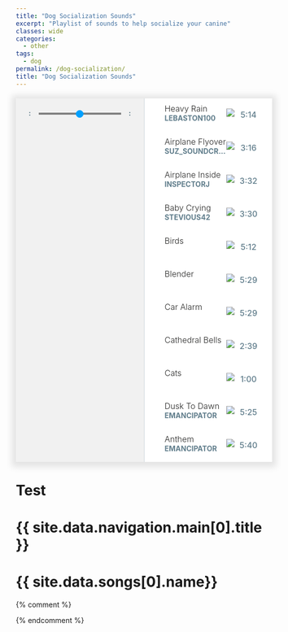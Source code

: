 ```yaml
---
title: "Dog Socialization Sounds" 
excerpt: "Playlist of sounds to help socialize your canine"
classes: wide
categories:
  - other
tags:
  - dog
permalink: /dog-socialization/
title: "Dog Socialization Sounds"
---
```

<script type="text/javascript" src="https://cdn.jsdelivr.net/npm/amplitudejs@v5.2.0/dist/amplitude.js"></script>
<script src="https://unpkg.com/react@17/umd/react.development.js" crossorigin></script>
  <script src="https://unpkg.com/react-dom@17/umd/react-dom.development.js" crossorigin></script>

<style>
  div#amplitude-player {
    background: #FFFFFF;
    box-shadow: 0 2px 12px 8px rgba(0, 0, 0, 0.1);
    margin: auto;
    margin-top: 20px;
    margin-bottom: 20px;
    display: flex;
    max-width: 900px; }

  /* Small only */
  @media screen and (max-width: 39.9375em) {
    div#amplitude-player {
      flex-direction: column; } }
  /* Medium only */
  @media screen and (min-width: 40em) and (max-width: 63.9375em) {
    div#amplitude-player {
      max-height: 715px; } }
  /* Large and up */
  @media screen and (min-width: 64em) {
    div#amplitude-player {
      max-height: 715px; } }
  div#amplitude-left {
    padding: 0px;
    border-right: 1px solid #CFD8DC;
    width: 50%;
    display: flex;
    flex-direction: column; }
    div#amplitude-left img.album-art {
      width: 100%; }
    div#amplitude-left div#player-left-bottom {
      flex: 1;
      background-color: #F1F1F1;
      padding: 20px 10px; }
      div#amplitude-left div#player-left-bottom div#volume-container:after {
        content: "";
        display: table;
        clear: both; }

  /* Small only */
  @media screen and (max-width: 39.9375em) {
    div#amplitude-player div#amplitude-left {
      width: 100%; }
      div#amplitude-player div#amplitude-left img[amplitude-song-info="cover_art_url"] {
        width: auto;
        height: auto; } }
  div#amplitude-right {
    padding: 0px;
    overflow-y: scroll;
    width: 50%;
    display: flex;
    flex-direction: column; }
    div#amplitude-right div.song {
      cursor: pointer;
      padding: 10px; }
      div#amplitude-right div.song div.song-now-playing-icon-container {
        float: left;
        width: 20px;
        height: 20px;
        margin-right: 10px; }
        div#amplitude-right div.song div.song-now-playing-icon-container img.now-playing {
          display: none;
          margin-top: 15px; }
      div#amplitude-right div.song div.play-button-container {
        display: none;
        background: url("https://521dimensions.com/img/open-source/amplitudejs/blue-player/list-play-light.png") no-repeat;
        width: 22px;
        height: 22px;
        margin-top: 10px; }
      div#amplitude-right div.song div.play-button-container:hover {
        background: url("https://521dimensions.com/img/open-source/amplitudejs/blue-player/list-play-hover.png") no-repeat; }
      div#amplitude-right div.song.amplitude-active-song-container div.song-now-playing-icon-container img.now-playing {
        display: block; }
      div#amplitude-right div.song.amplitude-active-song-container:hover div.play-button-container {
        display: none; }
      div#amplitude-right div.song div.song-meta-data {
        float: left;
        width: calc( 100% - 110px ); }
        div#amplitude-right div.song div.song-meta-data span.song-title {
          color: #272726;
          font-size: 16px;
          display: block;
          font-weight: 300;
          white-space: nowrap;
          overflow: hidden;
          text-overflow: ellipsis; }
        div#amplitude-right div.song div.song-meta-data span.song-artist {
          color: #607D8B;
          font-size: 14px;
          font-weight: bold;
          text-transform: uppercase;
          display: block;
          white-space: nowrap;
          overflow: hidden;
          text-overflow: ellipsis; }
      div#amplitude-right div.song img.bandcamp-grey {
        float: left;
        display: block;
        margin-top: 10px; }
      div#amplitude-right div.song img.bandcamp-white {
        float: left;
        display: none;
        margin-top: 10px; }
      div#amplitude-right div.song span.song-duration {
        float: left;
        width: 55px;
        text-align: center;
        line-height: 45px;
        color: #607D8B;
        font-size: 16px;
        font-weight: 500; }
    div#amplitude-right div.song:after {
      content: "";
      display: table;
      clear: both; }

  /* Small only */
  @media screen and (max-width: 39.9375em) {
    div#amplitude-player div#amplitude-right {
      width: 100%; } }
  div#progress-container {
    width: 70%;
    float: left;
    position: relative;
    height: 20px;
    cursor: pointer;
    /*
      IE 11
    */ }
    div#progress-container:hover input[type=range].amplitude-song-slider::-webkit-slider-thumb {
      display: block; }
    div#progress-container:hover input[type=range].amplitude-song-slider::-moz-range-thumb {
      visibility: visible; }
    div#progress-container progress#song-played-progress {
      width: 100%;
      position: absolute;
      left: 0;
      top: 8px;
      right: 0;
      width: 100%;
      z-index: 60;
      -webkit-appearance: none;
      -moz-appearance: none;
      appearance: none;
      height: 4px;
      border-radius: 5px;
      background: transparent;
      border: none;
      /* Needed for Firefox */ }
    @media all and (-ms-high-contrast: none) {
      div#progress-container *::-ms-backdrop, div#progress-container progress#song-played-progress {
        color: #00A0FF;
        border: none;
        background-color: #CFD8DC; } }
    @supports (-ms-ime-align: auto) {
      div#progress-container progress#song-played-progress {
        color: #00A0FF;
        border: none; } }
    div#progress-container progress#song-played-progress[value]::-webkit-progress-bar {
      background: none;
      border-radius: 5px; }
    div#progress-container progress#song-played-progress[value]::-webkit-progress-value {
      background-color: #00A0FF;
      border-radius: 5px; }
    div#progress-container progress#song-played-progress::-moz-progress-bar {
      background: none;
      border-radius: 5px;
      background-color: #00A0FF;
      height: 5px;
      margin-top: -2px; }
    div#progress-container progress#song-buffered-progress {
      position: absolute;
      left: 0;
      top: 8px;
      right: 0;
      width: 100%;
      z-index: 10;
      -webkit-appearance: none;
      -moz-appearance: none;
      appearance: none;
      height: 4px;
      border-radius: 5px;
      background: transparent;
      border: none;
      background-color: #D7DEE3; }
    div#progress-container progress#song-buffered-progress[value]::-webkit-progress-bar {
      background-color: #CFD8DC;
      border-radius: 5px; }
    div#progress-container progress#song-buffered-progress[value]::-webkit-progress-value {
      background-color: #78909C;
      border-radius: 5px;
      transition: width .1s ease; }
    div#progress-container progress#song-buffered-progress::-moz-progress-bar {
      background: none;
      border-radius: 5px;
      background-color: #78909C;
      height: 5px;
      margin-top: -2px; }
    div#progress-container progress::-ms-fill {
      border: none; }
  @-moz-document url-prefix() {
    div#progress-container progress#song-buffered-progress {
      top: 9px;
      border: none; } }
    @media all and (-ms-high-contrast: none) {
      div#progress-container *::-ms-backdrop, div#progress-container progress#song-buffered-progress {
        color: #78909C;
        border: none; } }
    @supports (-ms-ime-align: auto) {
      div#progress-container progress#song-buffered-progress {
        color: #78909C;
        border: none; } }
    div#progress-container input[type=range] {
      -webkit-appearance: none;
      width: 100%;
      margin: 7.5px 0;
      position: absolute;
      z-index: 9999;
      top: -7px;
      height: 20px;
      cursor: pointer;
      background-color: inherit; }
    div#progress-container input[type=range]:focus {
      outline: none; }
    div#progress-container input[type=range]::-webkit-slider-runnable-track {
      width: 100%;
      height: 0px;
      cursor: pointer;
      box-shadow: 0px 0px 0px rgba(0, 0, 0, 0), 0px 0px 0px rgba(13, 13, 13, 0);
      background: #0075a9;
      border-radius: 0px;
      border: 0px solid #010101; }
    div#progress-container input[type=range]::-webkit-slider-thumb {
      box-shadow: 0px 0px 0px #000000, 0px 0px 0px #0d0d0d;
      border: 1px solid #00a0ff;
      height: 15px;
      width: 15px;
      border-radius: 16px;
      background: #00a0ff;
      cursor: pointer;
      -webkit-appearance: none;
      margin-top: -7.5px; }
    div#progress-container input[type=range]:focus::-webkit-slider-runnable-track {
      background: #00adfb; }
    div#progress-container input[type=range]::-moz-range-track {
      width: 100%;
      height: 0px;
      cursor: pointer;
      box-shadow: 0px 0px 0px rgba(0, 0, 0, 0), 0px 0px 0px rgba(13, 13, 13, 0);
      background: #0075a9;
      border-radius: 0px;
      border: 0px solid #010101; }
    div#progress-container input[type=range]::-moz-range-thumb {
      box-shadow: 0px 0px 0px #000000, 0px 0px 0px #0d0d0d;
      border: 1px solid #00a0ff;
      height: 15px;
      width: 15px;
      border-radius: 16px;
      background: #00a0ff;
      cursor: pointer; }
    div#progress-container input[type=range]::-ms-track {
      width: 100%;
      height: 0px;
      cursor: pointer;
      background: transparent;
      border-color: transparent;
      color: transparent; }
    div#progress-container input[type=range]::-ms-fill-lower {
      background: #003d57;
      border: 0px solid #010101;
      border-radius: 0px;
      box-shadow: 0px 0px 0px rgba(0, 0, 0, 0), 0px 0px 0px rgba(13, 13, 13, 0); }
    div#progress-container input[type=range]::-ms-fill-upper {
      background: #0075a9;
      border: 0px solid #010101;
      border-radius: 0px;
      box-shadow: 0px 0px 0px rgba(0, 0, 0, 0), 0px 0px 0px rgba(13, 13, 13, 0); }
    div#progress-container input[type=range]::-ms-thumb {
      box-shadow: 0px 0px 0px #000000, 0px 0px 0px #0d0d0d;
      border: 1px solid #00a0ff;
      height: 15px;
      width: 15px;
      border-radius: 16px;
      background: #00a0ff;
      cursor: pointer;
      height: 0px;
      display: block; }
    @media all and (-ms-high-contrast: none) {
      div#progress-container *::-ms-backdrop, div#progress-container input[type="range"].amplitude-song-slider {
        padding: 0px; }
      div#progress-container *::-ms-backdrop, div#progress-container input[type=range].amplitude-song-slider::-ms-thumb {
        height: 15px;
        width: 15px;
        border-radius: 10px;
        cursor: pointer;
        margin-top: -8px; }
      div#progress-container *::-ms-backdrop, div#progress-container input[type=range].amplitude-song-slider::-ms-track {
        border-width: 15px 0;
        border-color: transparent; }
      div#progress-container *::-ms-backdrop, div#progress-container input[type=range].amplitude-song-slider::-ms-fill-lower {
        background: #CFD8DC;
        border-radius: 10px; }
      div#progress-container *::-ms-backdrop, div#progress-container input[type=range].amplitude-song-slider::-ms-fill-upper {
        background: #CFD8DC;
        border-radius: 10px; } }
    @supports (-ms-ime-align: auto) {
      div#progress-container input[type=range].amplitude-song-slider::-ms-thumb {
        height: 15px;
        width: 15px;
        margin-top: 3px; } }
    div#progress-container input[type=range]:focus::-ms-fill-lower {
      background: #0075a9; }
    div#progress-container input[type=range]:focus::-ms-fill-upper {
      background: #00adfb; }

  div#control-container {
    margin-top: 25px;
    margin-top: 20px; }
    div#control-container div#repeat-container {
      width: 25%;
      float: left;
      padding-top: 20px; }
      div#control-container div#repeat-container div#repeat {
        width: 24px;
        height: 19px;
        cursor: pointer; }
        div#control-container div#repeat-container div#repeat.amplitude-repeat-off {
          background: url("https://521dimensions.com/img/open-source/amplitudejs/blue-player/repeat-off.svg"); }
        div#control-container div#repeat-container div#repeat.amplitude-repeat-on {
          background: url("https://521dimensions.com/img/open-source/amplitudejs/blue-player/repeat-on.svg"); }
      div#control-container div#repeat-container div#shuffle {
        width: 23px;
        height: 19px;
        cursor: pointer;
        float: right; }
        div#control-container div#repeat-container div#shuffle.amplitude-shuffle-off {
          background: url("https://521dimensions.com/img/open-source/amplitudejs/blue-player/shuffle-off.svg"); }
        div#control-container div#repeat-container div#shuffle.amplitude-shuffle-on {
          background: url("https://521dimensions.com/img/open-source/amplitudejs/blue-player/shuffle-on.svg"); }
    @media all and (-ms-high-contrast: none) {
      div#control-container *::-ms-backdrop, div#control-container div#control-container {
        margin-top: 40px;
        float: none; } }
    div#control-container div#central-control-container {
      width: 50%;
      float: left; }
      div#control-container div#central-control-container div#central-controls {
        width: 130px;
        margin: auto; }
        div#control-container div#central-control-container div#central-controls div#previous {
          display: inline-block;
          width: 40px;
          height: 40px;
          cursor: pointer;
          background: url("https://521dimensions.com/img/open-source/amplitudejs/blue-player/prev.svg");
          background-repeat: no-repeat;
          float: left;
          margin-top: 10px;
          margin-right: -5px; }
        div#control-container div#central-control-container div#central-controls div#play-pause {
          display: inline-block;
          width: 60px;
          height: 60px;
          cursor: pointer;
          float: left; }
          div#control-container div#central-control-container div#central-controls div#play-pause.amplitude-paused {
            background: url("https://521dimensions.com/img/open-source/amplitudejs/blue-player/play.svg"); }
          div#control-container div#central-control-container div#central-controls div#play-pause.amplitude-playing {
            background: url("https://521dimensions.com/img/open-source/amplitudejs/blue-player/pause.svg"); }
        div#control-container div#central-control-container div#central-controls div#next {
          display: inline-block;
          width: 40px;
          height: 40px;
          cursor: pointer;
          background: url("https://521dimensions.com/img/open-source/amplitudejs/blue-player/next.svg");
          background-repeat: no-repeat;
          float: left;
          margin-top: 10px;
          margin-left: -5px; }
    div#control-container div#volume-container {
      width: 25%;
      float: left;
      padding-top: 20px; }
      div#control-container div#volume-container div#shuffle-right {
        width: 23px;
        height: 19px;
        cursor: pointer;
        margin: auto; }
        div#control-container div#volume-container div#shuffle-right.amplitude-shuffle-off {
          background: url("https://521dimensions.com/img/open-source/amplitudejs/blue-player/shuffle-off.svg"); }
        div#control-container div#volume-container div#shuffle-right.amplitude-shuffle-on {
          background: url("https://521dimensions.com/img/open-source/amplitudejs/blue-player/shuffle-on.svg"); }
    div#control-container div.amplitude-mute {
      cursor: pointer;
      width: 25px;
      height: 19px;
      float: left; }
      div#control-container div.amplitude-mute.amplitude-not-muted {
        background: url("https://521dimensions.com/img/open-source/amplitudejs/blue-players/volume.svg");
        background-repeat: no-repeat; }
      div#control-container div.amplitude-mute.amplitude-muted {
        background: url("https://521dimensions.com/img/open-source/amplitudejs/blue-player/mute.svg");
        background-repeat: no-repeat; }

  div#control-container:after {
    content: "";
    display: table;
    clear: both; }

  /* Small only */
  @media screen and (max-width: 39.9375em) {
    div#amplitude-player div#repeat-container div#repeat {
      margin-left: auto;
      margin-right: auto;
      float: none; }
    div#amplitude-player div#repeat-container div#shuffle {
      display: none; }
    div#amplitude-player div#volume-container div.volume-controls {
      display: none; }
    div#amplitude-player div#volume-container div#shuffle-right {
      display: block; } }
  /* Medium only */
  @media screen and (min-width: 40em) and (max-width: 63.9375em) {
    div#amplitude-player div#repeat-container div#repeat {
      margin-left: auto;
      margin-right: auto;
      float: none; }
    div#amplitude-player div#repeat-container div#shuffle {
      display: none; }
    div#amplitude-player div#volume-container div.volume-controls {
      display: none; }
    div#amplitude-player div#volume-container div#shuffle-right {
      display: block; } }
  /* Large and up */
  @media screen and (min-width: 64em) {
    div#amplitude-player div#repeat-container div#repeat {
      margin-left: 10px;
      margin-right: 20px;
      float: left; }
    div#amplitude-player div#volume-container div#shuffle-right {
      display: none; } }
  input[type=range].amplitude-volume-slider {
    -webkit-appearance: none;
    width: calc( 100% - 33px);
    float: left;
    margin-top: 10px;
    margin-left: 5px; }

  @-moz-document url-prefix() {
    input[type=range].amplitude-volume-slider {
      margin-top: 0px; } }
  @supports (-ms-ime-align: auto) {
    input[type=range].amplitude-volume-slider {
      margin-top: 3px;
      height: 12px;
      background-color: rgba(255, 255, 255, 0) !important;
      z-index: 999;
      position: relative; }

    div.ms-range-fix {
      height: 1px;
      background-color: #A9A9A9;
      width: 67%;
      float: right;
      margin-top: -6px;
      z-index: 9;
      position: relative; } }
  @media all and (-ms-high-contrast: none) {
    *::-ms-backdrop, input[type=range].amplitude-volume-slider {
      margin-top: -24px;
      background-color: rgba(255, 255, 255, 0) !important; } }
  input[type=range].amplitude-volume-slider:focus {
    outline: none; }

  input[type=range].amplitude-volume-slider::-webkit-slider-runnable-track {
    width: 75%;
    height: 1px;
    cursor: pointer;
    animate: 0.2s;
    background: #CFD8DC; }

  input[type=range].amplitude-volume-slider::-webkit-slider-thumb {
    height: 10px;
    width: 10px;
    border-radius: 10px;
    background: #00A0FF;
    cursor: pointer;
    margin-top: -4px;
    -webkit-appearance: none; }

  input[type=range].amplitude-volume-slider:focus::-webkit-slider-runnable-track {
    background: #CFD8DC; }

  input[type=range].amplitude-volume-slider::-moz-range-track {
    width: 100%;
    height: 1px;
    cursor: pointer;
    animate: 0.2s;
    background: #CFD8DC; }

  input[type=range].amplitude-volume-slider::-moz-range-thumb {
    height: 10px;
    width: 10px;
    border-radius: 10px;
    background: #00A0FF;
    cursor: pointer;
    margin-top: -4px; }

  input[type=range].amplitude-volume-slider::-ms-track {
    width: 100%;
    height: 1px;
    cursor: pointer;
    animate: 0.2s;
    background: transparent;
    /*leave room for the larger thumb to overflow with a transparent border */
    border-color: transparent;
    border-width: 15px 0;
    /*remove default tick marks*/
    color: transparent; }

  input[type=range].amplitude-volume-slider::-ms-fill-lower {
    background: #CFD8DC;
    border-radius: 10px; }

  input[type=range].amplitude-volume-slider::-ms-fill-upper {
    background: #CFD8DC;
    border-radius: 10px; }

  input[type=range].amplitude-volume-slider::-ms-thumb {
    height: 10px;
    width: 10px;
    border-radius: 10px;
    background: #00A0FF;
    cursor: pointer;
    margin-top: 2px; }

  input[type=range].amplitude-volume-slider:focus::-ms-fill-lower {
    background: #CFD8DC; }

  input[type=range].amplitude-volume-slider:focus::-ms-fill-upper {
    background: #CFD8DC; }

  input[type=range].amplitude-volume-slider::-ms-tooltip {
    display: none; }

  div#time-container span.current-time {
    color: #607D8B;
    font-size: 14px;
    font-weight: 700;
    float: left;
    width: 15%;
    text-align: center; }
  div#time-container span.duration {
    color: #607D8B;
    font-size: 14px;
    font-weight: 700;
    float: left;
    width: 15%;
    text-align: center; }

  div#time-container:after {
    content: "";
    display: table;
    clear: both; }

  div#meta-container {
    text-align: center;
    margin-top: 5px; }
    div#meta-container span.song-name {
      display: block;
      color: #272726;
      font-size: 20px;
      font-family: 'Open Sans', sans-serif;
      white-space: nowrap;
      overflow: hidden;
      text-overflow: ellipsis; }
    div#meta-container div.song-artist-album {
      color: #607D8B;
      font-size: 14px;
      font-weight: 700;
      text-transform: uppercase;
      font-family: 'Open Sans', sans-serif;
      white-space: nowrap;
      overflow: hidden;
      text-overflow: ellipsis; }
      div#meta-container div.song-artist-album span {
        display: block; }

  /*
    3. Layout
  */
  body .old {
    background-image: -webkit-linear-gradient(316deg, #3BD2AE 0%, #36BAC2 100%);
    background-image: linear-gradient(-226deg, #3BD2AE 0%, #36BAC2 100%);
    height: 100vh;
    -webkit-font-smoothing: antialiased;
    font-family: "Helvetica Neue",Helvetica,Roboto,Arial,sans-serif;
    line-height: 1.5; }
  div.amplitude-wave-form{
      margin-top: -14px;
  }
        
  div.amplitude-wave-form svg{
        stroke: #00a0ff;
        height: 50px;
        width: 100%;
        stroke-width: .5px;
  }
  div.amplitude-wave-form svg g{
    stroke: #00a0ff;
    height: 50px;
    width: 100%;
  }
  div.amplitude-wave-form svg g path{
    stroke: #00a0ff;
    height: 50px;
    width: 100%;
  }

  div#large-visualization{
      width: 100%;
      background-color: black;
      visibility: hidden;
    }
</style>
  <div id="blue-playlist-container">
			<div id="amplitude-player">
				<div id="amplitude-left">
					<img data-amplitude-song-info="cover_art_url" class="album-art"/>
          <div class="amplitude-visualization" id="large-visualization">
            </div>
					<div id="player-left-bottom">
						<div id="time-container">
							<span class="current-time">
								<span class="amplitude-current-minutes" ></span>:<span class="amplitude-current-seconds"></span>
							</span>
							<div id="progress-container">
								<div class="amplitude-wave-form">
                        </div>
                <input type="range" class="amplitude-song-slider"/>
								<progress id="song-played-progress" class="amplitude-song-played-progress"></progress>
								<progress id="song-buffered-progress" class="amplitude-buffered-progress" value="0"></progress>
							</div>
							<span class="duration">
								<span class="amplitude-duration-minutes"></span>:<span class="amplitude-duration-seconds"></span>
							</span>
						</div>
						<div id="control-container">
							<div id="repeat-container">
								<div class="amplitude-repeat" id="repeat"></div>
								<div class="amplitude-shuffle amplitude-shuffle-off" id="shuffle"></div>
							</div>
							<div id="central-control-container">
								<div id="central-controls">
									<div class="amplitude-prev" id="previous"></div>
									<div class="amplitude-play-pause" id="play-pause"></div>
									<div class="amplitude-next" id="next"></div>
								</div>
							</div>
							<div id="volume-container">
								<div class="volume-controls">
									<div class="amplitude-mute amplitude-not-muted"></div>
									<input type="range" class="amplitude-volume-slider"/>
									<div class="ms-range-fix"></div>
								</div>
								<div class="amplitude-shuffle amplitude-shuffle-off" id="shuffle-right"></div>
							</div>
						</div>
						<div id="meta-container">
							<span data-amplitude-song-info="name" class="song-name"></span>
							<div class="song-artist-album">
								<span data-amplitude-song-info="artist"></span>
								<span data-amplitude-song-info="album"></span>
							</div>
						</div>
					</div>
				</div>
				<div id="amplitude-right">
					<div class="song amplitude-song-container amplitude-play-pause" data-amplitude-song-index="0">
						<div class="song-now-playing-icon-container">
							<div class="play-button-container">
							</div>
							<img class="now-playing" src="https://521dimensions.com/img/open-source/amplitudejs/blue-player/now-playing.svg"/>
						</div>
						<div class="song-meta-data">
							<span class="song-title">Heavy Rain</span>
							<span class="song-artist">lebaston100</span>
						</div>
						<a href="https://avishaan.com/dog-socialization" class="bandcamp-link" target="_blank">
							<img class="bandcamp-grey" src="https://521dimensions.com/img/open-source/amplitudejs/blue-player/bandcamp-grey.svg"/>
							<img class="bandcamp-white" src="https://521dimensions.com/img/open-source/amplitudejs/blue-player/bandcamp-white.svg"/>
						</a>
						<span class="song-duration">5:14</span>
					</div>
					<div class="song amplitude-song-container amplitude-play-pause" data-amplitude-song-index="1">
						<div class="song-now-playing-icon-container">
							<div class="play-button-container">
							</div>
							<img class="now-playing" src="https://521dimensions.com/img/open-source/amplitudejs/blue-player/now-playing.svg"/>
						</div>
						<div class="song-meta-data">
							<span class="song-title">Airplane Flyover</span>
							<span class="song-artist">Suz_Soundcreations</span>
						</div>
						<a href="https://avishaan.com/dog-socialization" class="bandcamp-link" target="_blank">
							<img class="bandcamp-grey" src="https://521dimensions.com/img/open-source/amplitudejs/blue-player/bandcamp-grey.svg"/>
							<img class="bandcamp-white" src="https://521dimensions.com/img/open-source/amplitudejs/blue-player/bandcamp-white.svg"/>
						</a>
						<span class="song-duration">3:16</span>
					</div>
					<div class="song amplitude-song-container amplitude-play-pause" data-amplitude-song-index="2">
						<div class="song-now-playing-icon-container">
							<div class="play-button-container">
							</div>
							<img class="now-playing" src="https://521dimensions.com/img/open-source/amplitudejs/blue-player/now-playing.svg"/>
						</div>
						<div class="song-meta-data">
							<span class="song-title">Airplane Inside</span>
							<span class="song-artist">InspectorJ</span>
						</div>
						<a href="https://avishaan.com/dog-socialization" class="bandcamp-link" target="_blank">
							<img class="bandcamp-grey" src="https://521dimensions.com/img/open-source/amplitudejs/blue-player/bandcamp-grey.svg"/>
							<img class="bandcamp-white" src="https://521dimensions.com/img/open-source/amplitudejs/blue-player/bandcamp-white.svg"/>
						</a>
						<span class="song-duration">3:32</span>
					</div>
					<div class="song amplitude-song-container amplitude-play-pause" data-amplitude-song-index="3">
						<div class="song-now-playing-icon-container">
							<div class="play-button-container">
							</div>
							<img class="now-playing" src="https://521dimensions.com/img/open-source/amplitudejs/blue-player/now-playing.svg"/>
						</div>
						<div class="song-meta-data">
							<span class="song-title">Baby Crying</span>
							<span class="song-artist">Stevious42</span>
						</div>
						<a href="https://avishaan.com/dog-socialization" class="bandcamp-link" target="_blank">
							<img class="bandcamp-grey" src="https://521dimensions.com/img/open-source/amplitudejs/blue-player/bandcamp-grey.svg"/>
							<img class="bandcamp-white" src="https://521dimensions.com/img/open-source/amplitudejs/blue-player/bandcamp-white.svg"/>
						</a>
						<span class="song-duration">3:30</span>
					</div>
					<div class="song amplitude-song-container amplitude-play-pause" data-amplitude-song-index="4">
						<div class="song-now-playing-icon-container">
							<div class="play-button-container">
							</div>
							<img class="now-playing" src="https://521dimensions.com/img/open-source/amplitudejs/blue-player/now-playing.svg"/>
						</div>
						<div class="song-meta-data">
							<span class="song-title">Birds</span>
							<span class="song-artist"></span>
						</div>
						<a href="https://avishaan.com/dog-socialization" class="bandcamp-link" target="_blank">
							<img class="bandcamp-grey" src="https://521dimensions.com/img/open-source/amplitudejs/blue-player/bandcamp-grey.svg"/>
							<img class="bandcamp-white" src="https://521dimensions.com/img/open-source/amplitudejs/blue-player/bandcamp-white.svg"/>
						</a>
						<span class="song-duration">5:12</span>
					</div>
					<div class="song amplitude-song-container amplitude-play-pause" data-amplitude-song-index="5">
						<div class="song-now-playing-icon-container">
							<div class="play-button-container">
							</div>
							<img class="now-playing" src="https://521dimensions.com/img/open-source/amplitudejs/blue-player/now-playing.svg"/>
						</div>
						<div class="song-meta-data">
							<span class="song-title">Blender</span>
							<span class="song-artist"></span>
						</div>
						<a href="https://avishaan.com/dog-socialization" class="bandcamp-link" target="_blank">
							<img class="bandcamp-grey" src="https://521dimensions.com/img/open-source/amplitudejs/blue-player/bandcamp-grey.svg"/>
							<img class="bandcamp-white" src="https://521dimensions.com/img/open-source/amplitudejs/blue-player/bandcamp-white.svg"/>
						</a>
						<span class="song-duration">5:29</span>
					</div>
					<div class="song amplitude-song-container amplitude-play-pause" data-amplitude-song-index="6">
						<div class="song-now-playing-icon-container">
							<div class="play-button-container">
							</div>
							<img class="now-playing" src="https://521dimensions.com/img/open-source/amplitudejs/blue-player/now-playing.svg"/>
						</div>
						<div class="song-meta-data">
							<span class="song-title">Car Alarm</span>
							<span class="song-artist"></span>
						</div>
						<a href="https://avishaan.com/dog-socialization" class="bandcamp-link" target="_blank">
							<img class="bandcamp-grey" src="https://521dimensions.com/img/open-source/amplitudejs/blue-player/bandcamp-grey.svg"/>
							<img class="bandcamp-white" src="https://521dimensions.com/img/open-source/amplitudejs/blue-player/bandcamp-white.svg"/>
						</a>
						<span class="song-duration">5:29</span>
					</div>
					<div class="song amplitude-song-container amplitude-play-pause" data-amplitude-song-index="7">
						<div class="song-now-playing-icon-container">
							<div class="play-button-container">
							</div>
							<img class="now-playing" src="https://521dimensions.com/img/open-source/amplitudejs/blue-player/now-playing.svg"/>
						</div>
						<div class="song-meta-data">
							<span class="song-title">Cathedral Bells</span>
							<span class="song-artist"></span>
						</div>
						<a href="https://avishaan.com/dog-socialization" class="bandcamp-link" target="_blank">
							<img class="bandcamp-grey" src="https://521dimensions.com/img/open-source/amplitudejs/blue-player/bandcamp-grey.svg"/>
							<img class="bandcamp-white" src="https://521dimensions.com/img/open-source/amplitudejs/blue-player/bandcamp-white.svg"/>
						</a>
						<span class="song-duration">2:39</span>
					</div>
					<div class="song amplitude-song-container amplitude-play-pause" data-amplitude-song-index="8">
						<div class="song-now-playing-icon-container">
							<div class="play-button-container">
							</div>
							<img class="now-playing" src="https://521dimensions.com/img/open-source/amplitudejs/blue-player/now-playing.svg"/>
						</div>
						<div class="song-meta-data">
							<span class="song-title">Cats</span>
							<span class="song-artist"></span>
						</div>
						<a href="https://avishaan.com/dog-socialization" class="bandcamp-link" target="_blank">
							<img class="bandcamp-grey" src="https://521dimensions.com/img/open-source/amplitudejs/blue-player/bandcamp-grey.svg"/>
							<img class="bandcamp-white" src="https://521dimensions.com/img/open-source/amplitudejs/blue-player/bandcamp-white.svg"/>
						</a>
						<span class="song-duration">1:00</span>
					</div>
					<div class="song amplitude-song-container amplitude-play-pause" data-amplitude-song-index="9">
						<div class="song-now-playing-icon-container">
							<div class="play-button-container">
							</div>
							<img class="now-playing" src="https://521dimensions.com/img/open-source/amplitudejs/blue-player/now-playing.svg"/>
						</div>
						<div class="song-meta-data">
							<span class="song-title">Dusk To Dawn</span>
							<span class="song-artist">Emancipator</span>
						</div>
						<a href="https://emancipator.bandcamp.com/track/dusk-to-dawn-2" class="bandcamp-link" target="_blank">
							<img class="bandcamp-grey" src="https://521dimensions.com/img/open-source/amplitudejs/blue-player/bandcamp-grey.svg"/>
							<img class="bandcamp-white" src="https://521dimensions.com/img/open-source/amplitudejs/blue-player/bandcamp-white.svg"/>
						</a>
						<span class="song-duration">5:25</span>
					</div>
					<div class="song amplitude-song-container amplitude-play-pause" data-amplitude-song-index="10">
						<div class="song-now-playing-icon-container">
							<div class="play-button-container">
							</div>
							<img class="now-playing" src="https://521dimensions.com/img/open-source/amplitudejs/blue-player/now-playing.svg"/>
						</div>
						<div class="song-meta-data">
							<span class="song-title">Anthem</span>
							<span class="song-artist">Emancipator</span>
						</div>
						<a href="https://emancipator.bandcamp.com/track/anthem" class="bandcamp-link" target="_blank">
							<img class="bandcamp-grey" src="https://521dimensions.com/img/open-source/amplitudejs/blue-player/bandcamp-grey.svg"/>
							<img class="bandcamp-white" src="https://521dimensions.com/img/open-source/amplitudejs/blue-player/bandcamp-white.svg"/>
						</a>
						<span class="song-duration">5:40</span>
					</div>
					<div class="song amplitude-song-container amplitude-play-pause" data-amplitude-song-index="10">
						<div class="song-now-playing-icon-container">
							<div class="play-button-container">
							</div>
							<img class="now-playing" src="https://521dimensions.com/img/open-source/amplitudejs/blue-player/now-playing.svg"/>
						</div>
						<div class="song-meta-data">
							<span class="song-title">Anthem</span>
							<span class="song-artist">Emancipator</span>
						</div>
						<a href="https://emancipator.bandcamp.com/track/anthem" class="bandcamp-link" target="_blank">
							<img class="bandcamp-grey" src="https://521dimensions.com/img/open-source/amplitudejs/blue-player/bandcamp-grey.svg"/>
							<img class="bandcamp-white" src="https://521dimensions.com/img/open-source/amplitudejs/blue-player/bandcamp-white.svg"/>
						</a>
						<span class="song-duration">5:40</span>
					</div>
					<div class="song amplitude-song-container amplitude-play-pause" data-amplitude-song-index="10">
						<div class="song-now-playing-icon-container">
							<div class="play-button-container">
							</div>
							<img class="now-playing" src="https://521dimensions.com/img/open-source/amplitudejs/blue-player/now-playing.svg"/>
						</div>
						<div class="song-meta-data">
							<span class="song-title">Anthem</span>
							<span class="song-artist">Emancipator</span>
						</div>
						<a href="https://emancipator.bandcamp.com/track/anthem" class="bandcamp-link" target="_blank">
							<img class="bandcamp-grey" src="https://521dimensions.com/img/open-source/amplitudejs/blue-player/bandcamp-grey.svg"/>
							<img class="bandcamp-white" src="https://521dimensions.com/img/open-source/amplitudejs/blue-player/bandcamp-white.svg"/>
						</a>
						<span class="song-duration">5:40</span>
					</div>
					<div class="song amplitude-song-container amplitude-play-pause" data-amplitude-song-index="10">
						<div class="song-now-playing-icon-container">
							<div class="play-button-container">
							</div>
							<img class="now-playing" src="https://521dimensions.com/img/open-source/amplitudejs/blue-player/now-playing.svg"/>
						</div>
						<div class="song-meta-data">
							<span class="song-title">Anthem</span>
							<span class="song-artist">Emancipator</span>
						</div>
						<a href="https://emancipator.bandcamp.com/track/anthem" class="bandcamp-link" target="_blank">
							<img class="bandcamp-grey" src="https://521dimensions.com/img/open-source/amplitudejs/blue-player/bandcamp-grey.svg"/>
							<img class="bandcamp-white" src="https://521dimensions.com/img/open-source/amplitudejs/blue-player/bandcamp-white.svg"/>
						</a>
						<span class="song-duration">5:40</span>
					</div>
          {% for song in site.data.songs %}
					<div class="song amplitude-song-container amplitude-play-pause" data-amplitude-song-index="{{ forloop.index0 }}">
						<div class="song-now-playing-icon-container">
							<div class="play-button-container">
							</div>
							<img class="now-playing" src="https://521dimensions.com/img/open-source/amplitudejs/blue-player/now-playing.svg"/>
						</div>
						<div class="song-meta-data">
							<span class="song-title">{{ song.name }}</span>
							<span class="song-artist">{{ song.artist }}</span>
						</div>
						<a href="https://avishaan.com/dog-socialization" class="bandcamp-link" target="_blank">
							<img class="bandcamp-grey" src="https://521dimensions.com/img/open-source/amplitudejs/blue-player/bandcamp-grey.svg"/>
							<img class="bandcamp-white" src="https://521dimensions.com/img/open-source/amplitudejs/blue-player/bandcamp-white.svg"/>
						</a>
						<span class="song-duration">5:40</span>
					</div>
          {% endfor %}
				</div>
			</div>
		</div>

  <div id="rootie">
  </div>
  <h1>Test</h1>
  <h1>{{ site.data.navigation.main[0].title }}</h1>
  <h1>{{ site.data.songs[0].name}}</h1>

<script>
  let bandcampLinks = document.getElementsByClassName('bandcamp-link');

  for( var i = 0; i < bandcampLinks.length; i++ ){
    bandcampLinks[i].addEventListener('click', function(e){
      e.stopPropagation();
    });
  }


  let songElements = document.getElementsByClassName('song');

  for( var i = 0; i < songElements.length; i++ ){
    /*
      Ensure that on mouseover, CSS styles don't get messed up for active songs.
    */
    songElements[i].addEventListener('mouseover', function(){
      this.style.backgroundColor = '#00A0FF';

      this.querySelectorAll('.song-meta-data .song-title')[0].style.color = '#FFFFFF';
      this.querySelectorAll('.song-meta-data .song-artist')[0].style.color = '#FFFFFF';

      if( !this.classList.contains('amplitude-active-song-container') ){
        this.querySelectorAll('.play-button-container')[0].style.display = 'block';
      }

      this.querySelectorAll('img.bandcamp-grey')[0].style.display = 'none';
      this.querySelectorAll('img.bandcamp-white')[0].style.display = 'block';
      this.querySelectorAll('.song-duration')[0].style.color = '#FFFFFF';
    });

    /*
      Ensure that on mouseout, CSS styles don't get messed up for active songs.
    */
    songElements[i].addEventListener('mouseout', function(){
      this.style.backgroundColor = '#FFFFFF';
      this.querySelectorAll('.song-meta-data .song-title')[0].style.color = '#272726';
      this.querySelectorAll('.song-meta-data .song-artist')[0].style.color = '#607D8B';
      this.querySelectorAll('.play-button-container')[0].style.display = 'none';
      this.querySelectorAll('img.bandcamp-grey')[0].style.display = 'block';
      this.querySelectorAll('img.bandcamp-white')[0].style.display = 'none';
      this.querySelectorAll('.song-duration')[0].style.color = '#607D8B';
    });

    /*
      Show and hide the play button container on the song when the song is clicked.
    */
    songElements[i].addEventListener('click', function(){
      this.querySelectorAll('.play-button-container')[0].style.display = 'none';
    });
  }

  /*
    Initializes AmplitudeJS
  */
  var songs = [
      {
        "name": "Heavy Rain",
        "artist": "lebaston100",
        "album": "Puppy Socialization",
        "url": "/assets/dog-socialization/heavy rain.mp3",
        "cover_art_url": "/assets/dog-socialization/album.jpg"
      },
      {
        "name": "Airplane Flyover",
        "artist": "Suz_Soundcreations",
        "album": "Puppy Socialization",
        "url": "/assets/dog-socialization/airplane flyover.mp3",
        "cover_art_url": "/assets/dog-socialization/album.jpg"
      },
      {
        "name": "Airplane Inside",
        "artist": "InspectorJ",
        "album": "Puppy Socialization",
        "url": "/assets/dog-socialization/airplane inside.mp3",
        "cover_art_url": "/assets/dog-socialization/album.jpg"
      },
      {
        "name": "Baby Crying",
        "artist": "Stevious42",
        "album": "Puppy Socialization",
        "url": "/assets/dog-socialization/baby cry.mp3",
        "cover_art_url": "/assets/dog-socialization/album.jpg"
      },
      {
        "name": "Birds",
        "artist": "",
        "album": "Puppy Socialization",
        "url": "/assets/dog-socialization/birds.mp3",
        "cover_art_url": "/assets/dog-socialization/album.jpg"
      },
      {
        "name": "Blender",
        "artist": "",
        "album": "Puppy Socialization",
        "url": "/assets/dog-socialization/blender.mp3",
        "cover_art_url": "/assets/dog-socialization/album.jpg"
      },
      {
        "name": "Car Alarm",
        "artist": "",
        "album": "Puppy Socialization",
        "url": "/assets/dog-socialization/car alarm.mp3",
        "cover_art_url": "/assets/dog-socialization/album.jpg"
      },
      {
        "name": "Cathedral Bells",
        "artist": "",
        "album": "Puppy Socialization",
        "url": "/assets/dog-socialization/cathedral bells.mp3",
        "cover_art_url": "/assets/dog-socialization/album.jpg"
      },
      {
        "name": "Cats",
        "artist": "",
        "album": "Puppy Socialization",
        "url": "/assets/dog-socialization/cats.mp3",
        "cover_art_url": "/assets/dog-socialization/album.jpg"
      },
      {
        "name": "Children Playing",
        "artist": "",
        "album": "Puppy Socialization",
        "url": "/assets/dog-socialization/children playing.mp3",
        "cover_art_url": "/assets/dog-socialization/album.jpg"
      },
      {
        "name": "Clock Bell",
        "artist": "",
        "album": "Puppy Socialization",
        "url": "/assets/dog-socialization/clock bell.mp3",
        "cover_art_url": "/assets/dog-socialization/album.jpg"
      },
      {
        "name": "Crowd Cheering",
        "artist": "",
        "album": "Puppy Socialization",
        "url": "/assets/dog-socialization/crowd cheering.mp3",
        "cover_art_url": "/assets/dog-socialization/album.jpg"
      },
      {
        "name": "Dog Barking",
        "artist": "",
        "album": "Puppy Socialization",
        "url": "/assets/dog-socialization/crowd cheering.mp3",
        "cover_art_url": "/assets/dog-socialization/album.jpg"
      },
      {
        "name": "Door Knocking",
        "artist": "",
        "album": "Puppy Socialization",
        "url": "/assets/dog-socialization/door knock.mp3",
        "cover_art_url": "/assets/dog-socialization/album.jpg"
      },
      {
        "name": "Electric Razor",
        "artist": "",
        "album": "Puppy Socialization",
        "url": "/assets/dog-socialization/electric razor.mp3",
        "cover_art_url": "/assets/dog-socialization/album.jpg"
      },
      {
        "name": "Espresso Coffee Machine",
        "artist": "",
        "album": "Puppy Socialization",
        "url": "/assets/dog-socialization/espresso coffee machine.mp3",
        "cover_art_url": "/assets/dog-socialization/album.jpg"
      },
      {
        "name": "Female Voices Cafe",
        "artist": "",
        "album": "Puppy Socialization",
        "url": "/assets/dog-socialization/female voices cafe.mp3",
        "cover_art_url": "/assets/dog-socialization/album.jpg"
      },
      {
        "name": "Fire Engine",
        "artist": "",
        "album": "Puppy Socialization",
        "url": "/assets/dog-socialization/fire engine.mp3",
        "cover_art_url": "/assets/dog-socialization/album.jpg"
      },
      {
        "name": "Fireworks",
        "artist": "",
        "album": "Puppy Socialization",
        "url": "/assets/dog-socialization/fireworks.mp3",
        "cover_art_url": "/assets/dog-socialization/album.jpg"
      },
      {
        "name": "Garbage Truck",
        "artist": "",
        "album": "Puppy Socialization",
        "url": "/assets/dog-socialization/garbage truck.mp3",
        "cover_art_url": "/assets/dog-socialization/album.jpg"
      },
      {
        "name": "Hair Dryer",
        "artist": "",
        "album": "Puppy Socialization",
        "url": "/assets/dog-socialization/hair dryer.mp3",
        "cover_art_url": "/assets/dog-socialization/album.jpg"
      },
      {
        "name": "Heavy Rain",
        "artist": "",
        "album": "Puppy Socialization",
        "url": "/assets/dog-socialization/heavy rain.mp3",
        "cover_art_url": "/assets/dog-socialization/album.jpg"
      },
      {
        "name": "iPhone Typing",
        "artist": "",
        "album": "Puppy Socialization",
        "url": "/assets/dog-socialization/iphone typing.mp3",
        "cover_art_url": "/assets/dog-socialization/album.jpg"
      },
      {
        "name": "Jackhammer",
        "artist": "",
        "album": "Puppy Socialization",
        "url": "/assets/dog-socialization/jackhammer.mp3",
        "cover_art_url": "/assets/dog-socialization/album.jpg"
      },
      {
        "name": "Lawn Mower",
        "artist": "",
        "album": "Puppy Socialization",
        "url": "/assets/dog-socialization/lawn mower.mp3",
        "cover_art_url": "/assets/dog-socialization/album.jpg"
      },
      {
        "name": "Leaf Blower",
        "artist": "",
        "album": "Puppy Socialization",
        "url": "/assets/dog-socialization/leaf blower.mp3",
        "cover_art_url": "/assets/dog-socialization/album.jpg"
      },
      {
        "name": "Manhattan Ambulance",
        "artist": "",
        "album": "Puppy Socialization",
        "url": "/assets/dog-socialization/manhatten ambulance.mp3",
        "cover_art_url": "/assets/dog-socialization/album.jpg"
      },
      {
        "name": "Microwave",
        "artist": "",
        "album": "Puppy Socialization",
        "url": "/assets/dog-socialization/microwave.mp3",
        "cover_art_url": "/assets/dog-socialization/album.jpg"
      },
      {
        "name": "Motorcycles",
        "artist": "",
        "album": "Puppy Socialization",
        "url": "/assets/dog-socialization/motorcycles.mp3",
        "cover_art_url": "/assets/dog-socialization/album.jpg"
      },
      {
        "name": "Police",
        "artist": "",
        "album": "Puppy Socialization",
        "url": "/assets/dog-socialization/police.mp3",
        "cover_art_url": "/assets/dog-socialization/album.jpg"
      },
      {
        "name": "Popcorn",
        "artist": "",
        "album": "Puppy Socialization",
        "url": "/assets/dog-socialization/popcorn.mp3",
        "cover_art_url": "/assets/dog-socialization/album.jpg"
      },
      {
        "name": "Pots Clanking",
        "artist": "",
        "album": "Puppy Socialization",
        "url": "/assets/dog-socialization/pots clanking.mp3",
        "cover_art_url": "/assets/dog-socialization/album.jpg"
      },
      {
        "name": "Radio Static",
        "artist": "",
        "album": "Puppy Socialization",
        "url": "/assets/dog-socialization/radio static.mp3",
        "cover_art_url": "/assets/dog-socialization/album.jpg"
      },
      {
        "name": "Small Dog Growling",
        "artist": "",
        "album": "Puppy Socialization",
        "url": "/assets/dog-socialization/small dog growling rope.mp3",
        "cover_art_url": "/assets/dog-socialization/album.jpg"
      },
      {
        "name": "Smoke Detector",
        "artist": "",
        "album": "Puppy Socialization",
        "url": "/assets/dog-socialization/smoke detector.mp3",
        "cover_art_url": "/assets/dog-socialization/album.jpg"
      },
      {
        "name": "Thunder",
        "artist": "",
        "album": "Puppy Socialization",
        "url": "/assets/dog-socialization/thunder.mp3",
        "cover_art_url": "/assets/dog-socialization/album.jpg"
      },
      {
        "name": "Traffic with Horns",
        "artist": "",
        "album": "Puppy Socialization",
        "url": "/assets/dog-socialization/traffic with horns.mp3",
        "cover_art_url": "/assets/dog-socialization/album.jpg"
      },
      {
        "name": "Vacuum",
        "artist": "",
        "album": "Puppy Socialization",
        "url": "/assets/dog-socialization/vacuum.mp3",
        "cover_art_url": "/assets/dog-socialization/album.jpg"
      },
      {
        "name": "Waves",
        "artist": "",
        "album": "Puppy Socialization",
        "url": "/assets/dog-socialization/waves.mp3",
        "cover_art_url": "/assets/dog-socialization/album.jpg"
      }
    ];
  Amplitude.init({
    "songs": {{ site.data.songs | jsonify }},
    "callbacks": {
          'play': function(){
              document.getElementById('album-art').style.visibility = 'hidden';
              document.getElementById('large-visualization').style.visibility = 'visible';
          },

          'pause': function(){
              document.getElementById('album-art').style.visibility = 'visible';
              document.getElementById('large-visualization').style.visibility = 'hidden';
          }
      },
    waveforms: {
      sample_rate: 50
    }
  });
  document.getElementById('large-visualization').style.height = document.getElementById('album-art').offsetWidth + 'px';

</script>
<script type="text/javascript" src="/assets/js/test.js"></script>
<script>
console.log('test');
console.log('{{ site.data.navigation.main[0].title }}')
</script>

{% comment %}


{% endcomment %}